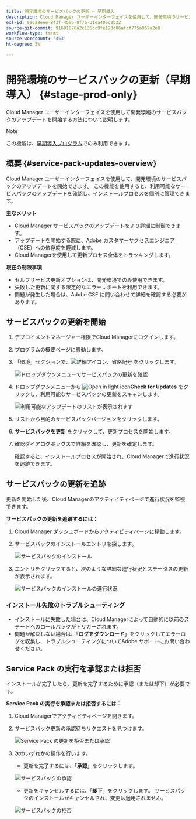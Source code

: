 ```yaml
---
title: 開発環境のサービスパックの更新 – 早期導入
description: Cloud Manager ユーザーインターフェイスを使用して、開発環境のサービスパックのアップデートを開始する方法について説明します。
exl-id: 996a8eee-843f-45a6-8f7a-31ea405c2b32
source-git-commit: 91691878a2c135cc9fe123c06afcf775a962a2e0
workflow-type: tm+mt
source-wordcount: '453'
ht-degree: 3%

---
```


# 開発環境のサービスパックの更新（早期導入） {#stage-prod-only}

Cloud Manager ユーザーインターフェイスを使用して開発環境のサービスパックのアップデートを開始する方法について説明します。

>[!NOTE]
>
>この機能は、[早期導入プログラム](/help/release-notes/current.md#early-adoption)でのみ利用できます。

## 概要 {#service-pack-updates-overview}

Cloud Manager ユーザーインターフェイスを使用して、開発環境のサービスパックのアップデートを開始できます。 この機能を使用すると、利用可能なサービスパックのアップデートを確認し、インストールプロセスを個別に管理できます。

**主なメリット**

* Cloud Manager サービスパックのアップデートをより詳細に制御できます。
* アップデートを開始する際に、Adobe カスタマーサクセスエンジニア（CSE）への依存度を軽減します。
* Cloud Managerを使用して更新プロセス全体をトラッキングします。

**現在の制限事項**

* セルフサービス更新オプションは、開発環境でのみ使用できます。
* 失敗した更新に関する限定的なエラーレポートを利用できます。
* 問題が発生した場合は、Adobe CSE に問い合わせて詳細を確認する必要があります。

## サービスパックの更新を開始

1. デプロイメントマネージャー権限でCloud Managerにログインします。
1. プログラムの概要ページに移動します。
1. 「環境」セクションで、![ 詳細アイコン、省略記号 ](https://spectrum.adobe.com/static/icons/workflow_18/Smock_More_18_N.svg) をクリックします。

   ![ ドロップダウンメニューでサービスパックの更新を確認 ](/help/using/assets/service-pack-check-for-updates.png)

1. ドロップダウンメニューから ![Open in light icon](https://spectrum.adobe.com/static/icons/workflow_18/Smock_OpenInLight_18_N.svg)**Check for Updates** をクリックし、利用可能なサービスパックの更新をスキャンします。

   ![ 利用可能なアップデートのリストが表示されます ](/help/using/assets/service-pack-versions.png)

1. リストから目的のサービスパックバージョンをクリックします。
1. **サービスパックを更新** をクリックして、更新プロセスを開始します。
1. 確認ダイアログボックスで詳細を確認し、更新を確定します。

   確認すると、インストールプロセスが開始され、Cloud Managerで進行状況を追跡できます。

## サービスパックの更新を追跡

更新を開始した後、Cloud Managerのアクティビティページで進行状況を監視できます。

**サービスパックの更新を追跡するには：**

1. Cloud Manager ダッシュボードからアクティビティページに移動します。
1. サービスパックのインストールエントリを探します。

   ![ サービスパックのインストール ](/help/using/assets/service-pack-installation.png)

1. エントリをクリックすると、次のような詳細な進行状況とステータスの更新が表示されます。

   ![ サービスパックのインストールの進行状況 ](/help/using/assets/service-pack-progression.png)

### インストール失敗のトラブルシューティング

* インストールに失敗した場合は、Cloud Managerによって自動的に以前のステートへのロールバックがトリガーされます。
* 問題が解決しない場合は、「**ログをダウンロード**」をクリックしてエラーログを収集し、トラブルシューティングについてAdobe サポートにお問い合わせください。

## Service Pack の実行を承認または拒否

インストールが完了したら、更新を完了するために承認（または却下）が必要です。

**Service Pack の実行を承認または拒否するには：**

1. Cloud Managerでアクティビティページを開きます。
1. サービスパック更新の承認待ちリクエストを見つけます。

   ![Service Pack の更新を拒否または承認 ](/help/using/assets/service-pack-reject-approve.png)

1. 次のいずれかの操作を行います。

   * 更新を完了するには、「**承認**」をクリックします。

   ![ サービスパックの承認 ](/help/using/assets/service-pack-approve.png)

   * 更新をキャンセルするには、「**却下**」をクリックします。
サービスパックのインストールがキャンセルされ、変更は適用されません。

   ![ サービスパックの拒否 ](/help/using/assets/service-pack-reject.png)
